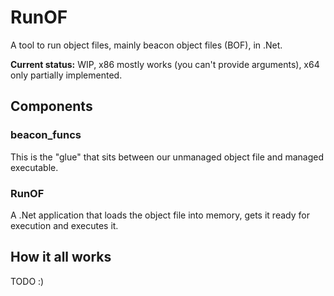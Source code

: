 # RunOF

A tool to run object files, mainly beacon object files (BOF), in .Net.

**Current status:** WIP, x86 mostly works (you can't provide arguments), x64 only partially implemented.

## Components

### beacon_funcs

This is the "glue" that sits between our unmanaged object file and managed executable.

### RunOF

A .Net application that loads the object file into memory, gets it ready for execution and executes it.

## How it all works

TODO :)



